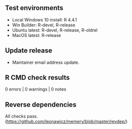 ## Test environments

* Local Windows 10 install: R 4.4.1
* Win Builder: R-devel, R-release
* Ubuntu latest: R-devel, R-release, R-oldrel
* MacOS latest: R-release

## Update release

* Maintainer email address update.

## R CMD check results

0 errors | 0 warnings | 0 notes

## Reverse dependencies

All checks pass. (https://github.com/leonawicz/memery/blob/master/revdep/)
